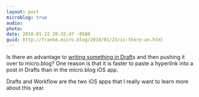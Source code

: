 ```yaml
---
layout: post
microblog: true
audio: 
photo: 
date: 2018-01-22 20:32:47 -0500
guid: http://frankm.micro.blog/2018/01/23/is-there-an.html
---
```

Is there an advantage to [writing something in Draft](https://agiletortoise.com/drafts/screencasts/)s and then pushing it over to micro.blog? One reason is that it is faster to paste a hyperlink into a post in Drafts than in the micro.blog iOS app. 

Drafts and Workflow are the two iOS apps that I really want to learn more about this year. 
